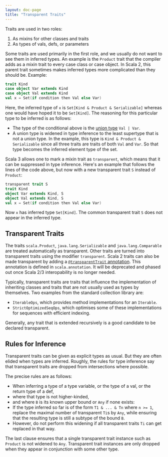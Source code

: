 ```yaml
---
layout: doc-page
title: "Transparent Traits"
---
```


Traits are used in two roles:

 1. As mixins for other classes and traits
 2. As types of vals, defs, or parameters

Some traits are used primarily in the first role, and we usually do not want to see them in inferred types. An example is the `Product` trait that the compiler adds as a mixin trait to every case class or case object. In Scala 2, this parent trait sometimes makes inferred types more complicated than they should be. Example:

```scala
trait Kind
case object Var extends Kind
case object Val extends Kind
val x = Set(if condition then Val else Var)
```

Here, the inferred type of `x` is `Set[Kind & Product & Serializable]` whereas one would have hoped it to be `Set[Kind]`. The reasoning for this particular type to be inferred is as follows:

- The type of the conditional above is the [union type](../new-types/union-types.md) `Val | Var`.
- A union type is widened in type inference to the least supertype that is not a union type.
  In the example, this type is `Kind & Product & Serializable` since all three traits are traits of both `Val` and `Var`.
  So that type becomes the inferred element type of the set.

Scala 3 allows one to mark a mixin trait as `transparent`, which means that it can be suppressed in type inference. Here's an example that follows the lines of the code above, but now with a new transparent trait `S` instead of `Product`:

```scala
transparent trait S
trait Kind
object Var extends Kind, S
object Val extends Kind, S
val x = Set(if condition then Val else Var)
```

Now `x` has inferred type `Set[Kind]`. The common transparent trait `S` does not
appear in the inferred type.

## Transparent Traits

The traits `scala.Product`, `java.lang.Serializable` and `java.lang.Comparable`
are treated automatically as transparent. Other traits are turned into transparent traits using the modifier `transparent`. Scala 2 traits can also be made transparent
by adding a [`@transparentTrait` annotation](https://dotty.epfl.ch/api/scala/annotation/transparentTrait.html). This annotation is defined in `scala.annotation`. It will be deprecated and phased out once Scala 2/3 interopability is no longer needed.

Typically, transparent traits are traits
that influence the implementation of inheriting classes and traits that are not usually used as types by themselves. Two examples from the standard collection library are:

- `IterableOps`, which provides method implementations for an `Iterable`.
- `StrictOptimizedSeqOps`, which optimises some of these implementations for sequences with efficient indexing.

Generally, any trait that is extended recursively is a good candidate to be
declared transparent.

## Rules for Inference

Transparent traits can be given as explicit types as usual. But they are often elided when types are inferred. Roughly, the rules for type inference say that transparent traits are dropped from intersections where possible.

The precise rules are as follows:

- When inferring a type of a type variable, or the type of a val, or the return type of a def,
- where that type is not higher-kinded,
- and where `B` is its known upper bound or `Any` if none exists:
- If the type inferred so far is of the form `T1 & ... & Tn` where
  `n >= 1`, replace the maximal number of transparent `Ti`s  by `Any`, while ensuring that
  the resulting type is still a subtype of the bound `B`.
- However, do not perform this widening if all transparent traits `Ti` can get replaced in that way.

The last clause ensures that a single transparent trait instance such as `Product` is not widened to `Any`. Transparent trait instances are only dropped when they appear in conjunction with some other type.
